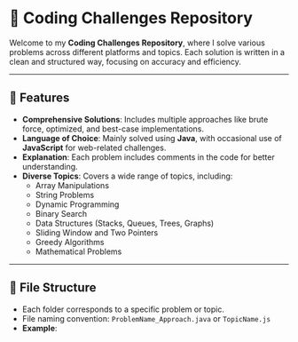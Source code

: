 # 📂 Coding Challenges Repository

Welcome to my **Coding Challenges Repository**, where I solve various problems across different platforms and topics. Each solution is written in a clean and structured way, focusing on accuracy and efficiency.

---

## 🚀 Features
- **Comprehensive Solutions**: Includes multiple approaches like brute force, optimized, and best-case implementations.
- **Language of Choice**: Mainly solved using **Java**, with occasional use of **JavaScript** for web-related challenges.
- **Explanation**: Each problem includes comments in the code for better understanding.
- **Diverse Topics**: Covers a wide range of topics, including:
  - Array Manipulations
  - String Problems
  - Dynamic Programming
  - Binary Search
  - Data Structures (Stacks, Queues, Trees, Graphs)
  - Sliding Window and Two Pointers
  - Greedy Algorithms
  - Mathematical Problems

---

## 📑 File Structure
- Each folder corresponds to a specific problem or topic.
- File naming convention: `ProblemName_Approach.java` or `TopicName.js`
- **Example**:
